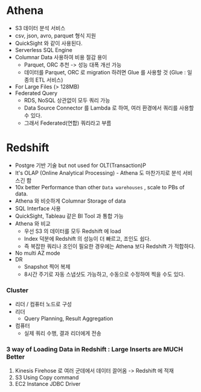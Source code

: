 # Athena
- S3 데이터 분석 서비스
- csv, json, avro, parquet 형식 지원
- QuickSight 와 같이 사용된다.
- Serverless SQL Engine
- Columnar Data 사용하여 비용 절감 용이
  - Parquet, ORC 추천 -> 성능 대폭 개선 가능
  - 데이터를 Parquet, ORC 로 migration 하려면 Glue 를 사용할 것 (Glue : 일종의 ETL 서비스)
- For Large Files (> 128MB)
- Federated Query
  - RDS, NoSQL 상관없이 모두 쿼리 가능
  - Data Source Connector 를 Lambda 로 하여, 여러 환경에서 쿼리를 사용할 수 있다. 
  - 그래서 Federated(연합) 쿼리라고 부름

# Redshift
- Postgre 기반 기술 but not used for OLT(Transaction)P
- It's OLAP (Online Analytical Processing) - Athena 도 마찬가지로 분석 서비스긴 함
- 10x better Performance than other `Data warehouses` , scale to PBs of data.
- Athena 와 비슷하게 Columnar Storage of data
- SQL Interface 사용
- QuickSight, Tableau 같은 BI Tool 과 통합 가능
- Athena 와 비교
  - 우선 S3 의 데이터를 모두 Redshift 에 load
  - Index 덕분에 Redshift 의 성능이 더 빠르고, 조인도 쉽다. 
  - 즉 복잡한 쿼리나 조인이 필요한 경우에는 Athena 보다 Redshift 가 적합하다.
- No multi AZ mode
- DR
  - Snapshot 찍어 복제
  - 8시간 주기로 자동 스냅샷도 가능하고, 수동으로 수정하여 찍을 수도 있다.

### Cluster
- 리더 / 컴퓨터 노드로 구성
- 리더 
  - Query Planning, Result Aggregation
- 컴퓨터
  - 실제 쿼리 수행, 결과 리더에게 전송

### 3 way of Loading Data in Redshift : Large Inserts are MUCH Better
1. Kinesis Firehose 로 여러 군데에서 데이터 끌어옴 -> Redshift 에 적재
2. S3 Using Copy command
3. EC2 Instance JDBC Driver